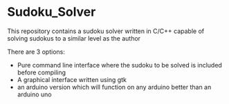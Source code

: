 # Sudoku_Solver

This repository contains a sudoku solver written in C/C++ capable of solving sudokus to a similar level as the author

There are 3 options:
- Pure command line interface where the sudoku to be solved is included before compiling
- A graphical interface written using gtk
- an arduino version which will function on any arduino better than an arduino uno
